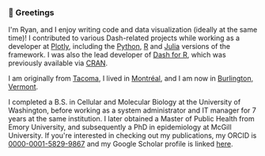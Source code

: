 ### 👋 Greetings

I'm Ryan, and I enjoy writing code and data visualization (ideally at the same time)! I contributed to various Dash-related projects while working as a developer at [Plotly](https://plotly.com), including the [Python](https://github.com/plotly/dash), [R](https://github.com/plotly/dashR) and [Julia](https://github.com/plotly/Dash.jl) versions of the framework. I was also the lead developer of [Dash for R](https://github.com/plotly/dashR), which was previously available via [CRAN](https://cran.r-project.org/web/packages/dash/index.html).

I am originally from [Tacoma](https://en.wikipedia.org/wiki/Tacoma,_Washington), I lived in [Montréal](https://en.wikipedia.org/wiki/Montreal), and I am now in [Burlington, Vermont](https://en.wikipedia.org/wiki/Burlington,_Vermont).

I completed a B.S. in Cellular and Molecular Biology at the University of Washington, before working as a system administrator and IT manager for 7 years at the same institution. I later obtained a Master of Public Health from Emory University, and subsequently a PhD in epidemiology at McGill University. If you're interested in checking out my publications, my ORCID is [0000-0001-5829-9867](https://orcid.org/0000-0001-5829-9867) and my Google Scholar profile is linked [here](https://scholar.google.com/citations?user=dEDsplMAAAAJ&hl=en&oi=ao).

<!--
**rpkyle/rpkyle** is a ✨ _special_ ✨ repository because its `README.md` (this file) appears on your GitHub profile.

Here are some ideas to get you started:

- 🔭 I’m currently working on ...
- 🌱 I’m currently learning ...
- 👯 I’m looking to collaborate on ...
- 🤔 I’m looking for help with ...
- 💬 Ask me about ...
- 📫 How to reach me: ...
- 😄 Pronouns: ...
- ⚡ Fun fact: ...
-->
